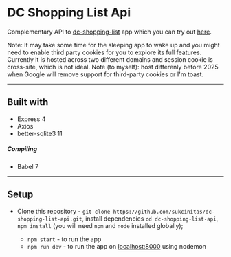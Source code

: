 # DC Shopping List Api

Complementary API to [dc-shopping-list](https://github.com/sukcinitas/dc-shopping-list) app which you can try out [here](https://list-it-off.netlify.app/).

Note: It may take some time for the sleeping app to wake up and you might need to enable third party cookies for you to explore its full features. Currently it is hosted across two different domains and session cookie is cross-site, which is not ideal.
Note (to myself): host differenly before 2025 when Google will remove support for third-party cookies or I'm toast.

---

## Built with

- Express 4
- Axios
- better-sqlite3 11

##### Compiling

- Babel 7

---

## Setup

- Clone this repository - `git clone https://github.com/sukcinitas/dc-shopping-list-api.git`, install dependencies `cd dc-shopping-list-api`, `npm install` (you will need `npm` and `node` installed globally);

  - `npm start` - to run the app
  - `npm run dev` - to run the app on [localhost:8000](http://localhost:8080/) using nodemon
